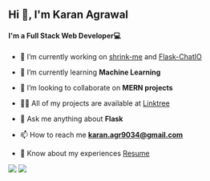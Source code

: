 <h2>Hi 👋, I'm Karan Agrawal</h2>
<h4>I'm a Full Stack Web Developer💻</h4>

- 🔭 I’m currently working on [shrink-me](https://github.com/Karan9034/shrink-me) and [Flask-ChatIO](https://github.com/Karan9034/Flask-ChatIO/)

- 🌱 I’m currently learning **Machine Learning**

- 👯 I’m looking to collaborate on **MERN projects**

- 👨‍💻 All of my projects are available at [Linktree](https://linktr.ee/karanel)

- 💬 Ask me anything about **Flask**

- 📫 How to reach me **karan.agr9034@gmail.com**

- 📄 Know about my experiences [Resume](https://drive.google.com/file/d/1-fNdqyJZybRARQxrGRLaljTvVJqhQtg4/view)

<img src="https://github-readme-stats.vercel.app/api?username=Karan9034&&show_icons=true&title_color=ffffff&icon_color=bb2acf&text_color=daf7dc&bg_color=151515">
<img src = "https://github-readme-stats.vercel.app/api/top-langs/?username=Karan9034&hide=css,html&theme=tokyonight&layout=compact">
